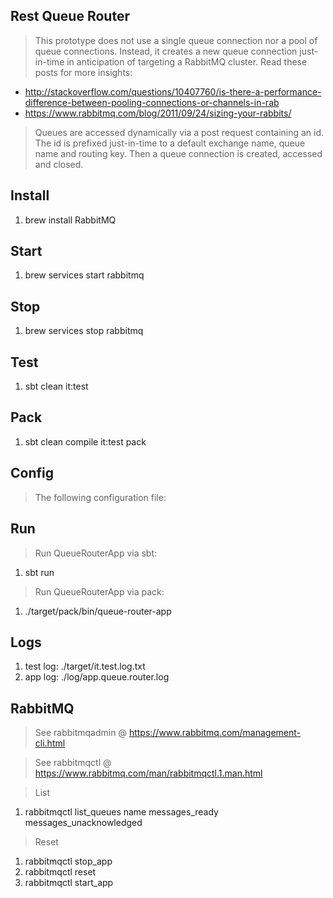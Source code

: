 Rest Queue Router
--------------------------
>This prototype does not use a single queue connection nor a pool of queue connections.
Instead, it creates a new queue connection just-in-time in anticipation of targeting a
RabbitMQ cluster. Read these posts for more insights:

* http://stackoverflow.com/questions/10407760/is-there-a-performance-difference-between-pooling-connections-or-channels-in-rab
* https://www.rabbitmq.com/blog/2011/09/24/sizing-your-rabbits/

>Queues are accessed dynamically via a post request containing an id. The id is prefixed
just-in-time to a default exchange name, queue name and routing key. Then a queue connection
is created, accessed and closed.

Install
-------
1. brew install RabbitMQ

Start
-----
1. brew services start rabbitmq

Stop
----
1. brew services stop rabbitmq

Test
----
1. sbt clean it:test

Pack
----
1. sbt clean compile it:test pack

Config
------
> The following configuration file:

Run
---
>Run QueueRouterApp via sbt:

1. sbt run

>Run QueueRouterApp via pack:

1. ./target/pack/bin/queue-router-app

Logs
----
1. test log: ./target/it.test.log.txt
2. app log: ./log/app.queue.router.log

RabbitMQ
--------
>See rabbitmqadmin @ https://www.rabbitmq.com/management-cli.html

>See rabbitmqctl @ https://www.rabbitmq.com/man/rabbitmqctl.1.man.html

>List

1. rabbitmqctl list_queues name messages_ready messages_unacknowledged

>Reset

1. rabbitmqctl stop_app
2. rabbitmqctl reset
3. rabbitmqctl start_app